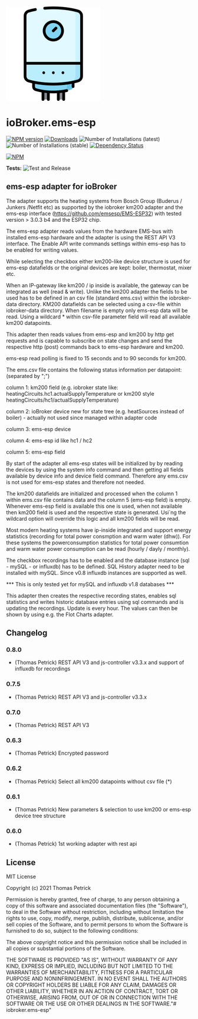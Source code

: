 ![Logo](admin/ems-esp.png)
# ioBroker.ems-esp

[![NPM version](https://img.shields.io/npm/v/iobroker.ems-esp.svg)](https://www.npmjs.com/package/iobroker.ems-esp)
[![Downloads](https://img.shields.io/npm/dm/iobroker.ems-esp.svg)](https://www.npmjs.com/package/iobroker.ems-esp)
![Number of Installations (latest)](https://iobroker.live/badges/ems-esp-installed.svg)
![Number of Installations (stable)](https://iobroker.live/badges/ems-esp-stable.svg)
[![Dependency Status](https://img.shields.io/david/tp1de/iobroker.ems-esp.svg)](https://david-dm.org/tp1de/iobroker.ems-esp)

[![NPM](https://nodei.co/npm/iobroker.ems-esp.png?downloads=true)](https://nodei.co/npm/iobroker.ems-esp/)

**Tests:** ![Test and Release](https://github.com/tp1de/ioBroker.ems-esp/workflows/Test%20and%20Release/badge.svg)

## ems-esp adapter for ioBroker

The adapter supports the heating systems from Bosch Group (Buderus / Junkers /Netfit etc) as supported by the iobroker km200 adapter 
and the ems-esp interface (https://github.com/emsesp/EMS-ESP32) with tested version > 3.0.3 b4 and the ESP32 chip.

The ems-esp adapter reads values from the hardware EMS-bus with installed ems-esp hardware and the adapter is using the REST API V3 interface. 
The Enable API write commands settings within ems-esp has to be enabled for writing values.

While selecting the checkbox either km200-like device structure is used for ems-esp datafields or the original devices are kept: boiler, thermostat, mixer etc.

When an IP-gateway like km200 / ip inside is available, the gateway can be integrated as well (read & write).
Unlike the km200 adapter the fields to be used has to be defined in an csv file (standard ems.csv) within the iobroker-data directory.
KM200 datafields can be selected using a csv-file within iobroker-data directory. When filename is empty only ems-esp data will be read.
Using a wildcard * within csv-file parameter field will read all available km200 datapoints.

This adapter then reads values from ems-esp and km200 by http get requests and is capable to subscribe on state changes and send 
the respective http (post) commands back to ems-esp hardware and km200. 

ems-esp read polling is fixed to 15 seconds and to 90 seconds for km200.
 

The ems.csv file contains the following status information per datapoint: (separated by ";")

column 1: km200 field (e.g. iobroker state like: heatingCircuits.hc1.actualSupplyTemperature or km200 style heatingCircuits/hc1/actualSupplyTemperature)

column 2: ioBroker device new for state tree (e.g. heatSources instead of boiler) - actually not used since managed within adapter code

column 3: ems-esp device

column 4: ems-esp id like hc1 / hc2 

column 5: ems-esp field


By start of the adapter all ems-esp states will be initialized by by reading the devices by using the system info command and then getting all fields available 
by device info and device field command. Therefore any ems.csv is not used for ems-esp states and therefore not needed.

The km200 datafields are initialized and processed when the column 1 within ems.csv file contains data and the column 5 (ems-esp field) is empty.
Whenever ems-esp field is available this one is used, when not available then km200 field is used and the respective state is generated.
Usi´ng the wildcard option will override this logic and all km200 fields will be read.

Most modern heating systems have ip-inside integrated and support energy statistics (recording for total power consmption and warm water (dhw)).
For these systems the powerconsumption statistics for total power consumtion and warm water power consumption can be read (hourly / dayly / monthly).

The checkbox recordings has to be enabled and the database instance (sql - mySQL -  or influxdb) has to be defined. 
SQL History adapter need to be installed with mySQL. Since v0.8 influxdb instances are supported as well.

*** This is only tested yet for mySQL and influxdb v1.8 databases ***

This adapter then creates the respective recording states, enables sql statistics and writes historic database entries using sql commands and is updating the recordings. 
Update is every hour. The values can then be shown by using e.g. the Flot Charts adapter.




## Changelog

### 0.8.0
* (Thomas Petrick) REST API V3 and js-controller v3.3.x and support of influxdb for recordings

### 0.7.5
* (Thomas Petrick) REST API V3 and js-controller v3.3.x

### 0.7.0
* (Thomas Petrick) REST API V3

### 0.6.3
* (Thomas Petrick) Encrypted password

### 0.6.2
* (Thomas Petrick) Select all km200 datapoints without csv file (*)

### 0.6.1
* (Thomas Petrick) New parameters & selection to use km200 or ems-esp device tree structure

### 0.6.0
* (Thomas Petrick) 1st working adapter with rest api

## License
MIT License

Copyright (c) 2021 Thomas Petrick 

Permission is hereby granted, free of charge, to any person obtaining a copy
of this software and associated documentation files (the "Software"), to deal
in the Software without restriction, including without limitation the rights
to use, copy, modify, merge, publish, distribute, sublicense, and/or sell
copies of the Software, and to permit persons to whom the Software is
furnished to do so, subject to the following conditions:

The above copyright notice and this permission notice shall be included in all
copies or substantial portions of the Software.

THE SOFTWARE IS PROVIDED "AS IS", WITHOUT WARRANTY OF ANY KIND, EXPRESS OR
IMPLIED, INCLUDING BUT NOT LIMITED TO THE WARRANTIES OF MERCHANTABILITY,
FITNESS FOR A PARTICULAR PURPOSE AND NONINFRINGEMENT. IN NO EVENT SHALL THE
AUTHORS OR COPYRIGHT HOLDERS BE LIABLE FOR ANY CLAIM, DAMAGES OR OTHER
LIABILITY, WHETHER IN AN ACTION OF CONTRACT, TORT OR OTHERWISE, ARISING FROM,
OUT OF OR IN CONNECTION WITH THE SOFTWARE OR THE USE OR OTHER DEALINGS IN THE
SOFTWARE."# iobroker.ems-esp" 
